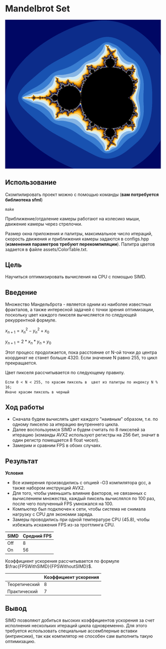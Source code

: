 # Mandelbrot Set


![result](assets/result.png "Множество Мандельброта")


## Использование


Скомпилировать проект можно с помощью команды (**вам потребуется библиотека sfml**)
```
make
```

Приближение/отдаление камеры работают на колесико мыши, движение камеры через стрелочки.

Размер окна приложения и палитры, максимальное число итераций, скорость движения и приближения камеры задаются в configs.hpp (**изменения параметров требуют перекомпиляции**). Палитра цветов задается в файле assets/ColorTable.txt.


## Цель


Научиться оптимизировать вычисления на CPU с помощью SIMD.


## Введение


Множество Мандельброта - является одним из наиболее известных фракталов, а также интересной задачей с точки зрения оптимизации, поскольку цвет каждого пикселя вычисляется по следующей рекуррентной формуле.


$x_{n+1} = x_n^2 - y_n^2 + x_0$

$y_{n+1} = 2 * x_n * y_n + y_0$


Этот процесс продолжается, пока расстояние от N-ой точки до центра координат не станет больше 4320. Если значение N равно 255, то цикл прекращается.

Цвет пикселя рассчитывается по следующему правилу.

```
Если 0 < N < 255, то красим пиксель в  цвет из палитры по индексу N % 16;
Иначе красим пиксель в черный
```


## Ход работы


- Сначала будем вычислять цвет каждого "наивным" образом, т.е. по одному пикселю за итерацию внутреннего цикла.
- Далее воспользуемся SIMD и будем считать по 8 пикселей за итерацию (команды AVX2 используют регистры на 256 бит, значит в один регистр помещается 8 float чисел).
- Замерим и сравним FPS в обоих случаях.


## Результат


**Условия**
- Все измерения производились с опцией -O3 компилятора gcc, а также набором инструкций AVX2.
- Для того, чтобы уменьшить влияние факторов, не связанных с вычислением множества, каждый пиксель вычислялся по 100 раз, после чего полученный FPS умножался на 100.
- Компьютер был подключен к сети, чтобы система не снимала нагрузку с CPU для экономии заряда.
- Замеры проводились при одной температуре CPU (45.8), чтобы избежать искажения FPS из-за троттлинга CPU.

| SIMD | Средний FPS |
| ---- | ----------- |
| Off  | 8           |
| On   | 56          |

Коэффициент ускорения рассчитывается по формуле $\frac{FPSWithSIMD}{FPSWithoutSIMD}$.

|                | Коэффициент ускорения |
| -------------- | --------------------- |
| Теоретический  | 8                     |
| Практический   | 7                     |


## Вывод


SIMD позволяют добиться высоких коэффициентов ускорения за счет исполнения нескольких итераций цикла одновременно. Для этого требуется использовать специальные ассемблерные вставки (интринсики), так как компилятор не способен сам выполнить такую оптимизацию.
